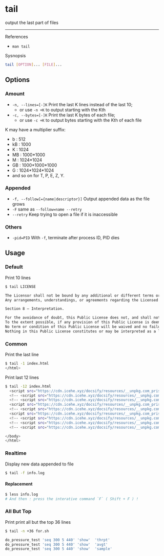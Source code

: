 # tail

output the last part of files

---

References

- `man tail`

Sysnopsis

```bash
tail [OPTION]... [FILE]...
```

## Options

### Amount

- `-n, --lines=[-]K` Print the last K lines instead of the last 10;
    - or use `-n +K` to output starting with the Kth
- `-c, --bytes=[-]K` Print the last K bytes of each file;
    - or use `-c +K` to output bytes starting with the Kth of each file

K may have a multiplier suffix:

- b : 512
- kB : 1000
- K : 1024
- MB : 1000\*1000
- M : 1024\*1024
- GB : 1000\*1000\*1000
- G : 1024\*1024\*1024
- and so on for T, P, E, Z, Y.

### Appended

- `-f, --follow[={name|descriptor}]` Output appended data as the file grows
- `-F` same as `--follow=name --retry`
- `--retry` Keep trying to open a file if it is inaccessible

### Others

- `-pid=PID` With `-f`, terminate after process ID, PID dies

## Usage

### Default

Print 10 lines

```bash
$ tail LICENSE

The Licensor shall not be bound by any additional or different terms or conditions communicated by You unless expressly agreed.
Any arrangements, understandings, or agreements regarding the Licensed Material not stated herein are separate from and independent of the terms and conditions of this Public License.

Section 8 – Interpretation.

For the avoidance of doubt, this Public License does not, and shall not be interpreted to, reduce, limit, restrict, or impose conditions on any use of the Licensed Material that could lawfully be made without permission under this Public License.
To the extent possible, if any provision of this Public License is deemed unenforceable, it shall be automatically reformed to the minimum extent necessary to make it enforceable. If the provision cannot be reformed, it shall be severed from this Public License without affecting the enforceability of the remaining terms and conditions.
No term or condition of this Public License will be waived and no failure to comply consented to unless expressly agreed to by the Licensor.
Nothing in this Public License constitutes or may be interpreted as a limitation upon, or waiver of, any privileges and immunities that apply to the Licensor or You, including from the legal processes of any jurisdiction or authority.
```

### Common

Print the last line

```bash
$ tail -1 index.html
</html>
```

Print last 12 lines

```bash
$ tail -12 index.html
  <script src="https://cdn.icehe.xyz/docsify/resources/__unpkg.com_prismjs_components_prism-nasm.min.js"></script>
  <!-- <script src="https://cdn.icehe.xyz/docsify/resources/__unpkg.com_prismjs_components_prism-php.min.js"></script> -->
  <!-- <script src="https://cdn.icehe.xyz/docsify/resources/__unpkg.com_prismjs_components_prism-properties.min.js"></script> -->
  <script src="https://cdn.icehe.xyz/docsify/resources/__unpkg.com_prismjs_components_prism-python.min.js"></script>
  <!-- <script src="https://cdn.icehe.xyz/docsify/resources/__unpkg.com_prismjs_components_prism-ruby.min.js"></script> -->
  <script src="https://cdn.icehe.xyz/docsify/resources/__unpkg.com_prismjs_components_prism-sql.min.js"></script>
  <!-- <script src="https://cdn.icehe.xyz/docsify/resources/__unpkg.com_prismjs_components_prism-vim.min.js"></script> -->
  <!-- <script src="https://cdn.icehe.xyz/docsify/resources/__unpkg.com_prismjs_components_prism-wiki.min.js"></script> -->
  <!-- <script src="https://cdn.icehe.xyz/docsify/resources/__unpkg.com_prismjs_components_prism-yaml.min.js"></script> -->

</body>
</html>
```

### Realtime

Display new data appended to file

```bash
$ tail -f info.log
```

#### Replacement

```bash
$ less info.log
# And then : press the interative command `F` ( Shift + F ) !
```

### All But Top

Print print all but the top 36 lines

```bash
$ tail -n +36 for.sh

do_pressure_test 'seq 300 5 440' 'show'  'thrpt'
do_pressure_test 'seq 300 5 440' 'show'  'avgt'
do_pressure_test 'seq 300 5 440' 'show'  'sample'
```
